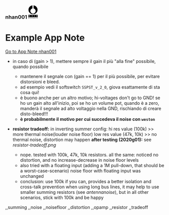 ### nhan001    <img src="../img/nhfull_tiny.png" alt="noizHARDWARE logo" width="30"/>

# Example App Note

[Go to App Note nhan001](http://htmlpreview.github.io/?https://github.com/noizhardware/electronics-app-notes/blob/master/nhan001/nhan001.html "App Note HTML page")

* in caso di (gain > 1), mettere sempre il gain il più "alla fine" possibile, quando possibile
  - mantenere il segnale con (gain == 1) per il più possibile, per evitare distorsioni e bleed.
  - ad esempio vedi il softswitch `SSPST_v_2_0`, giova esattamente di sta cosa qui!
  - è buono anche per un altro motivo; hi-voltages don't go to GND! se ho un gain alto all'inizio, poi se ho un volume pot, quando è a zero, manderà il segnale ad alto voltaggio nella GND, rischiando di creare disto-bleed!!!
  - **è probabilmente il motivo per cui succedeva il noise con `weston`**
  
* **resistor tradeoff:**
  in inverting summer config:
  hi res value (100k) >> more thermal noise(louder noise floor)
  low res value (47k, 10k) >> no thermal noise, distortion may happen
  **after testing (2020g01):** see _resistor-tradeoff.png_
  - nope. tested with 100k, 47k, 10k resistors. all the same:
      noticed no distortion, and no increase-decrease in noise floor levels
  - also tried with a floating input (adding a 1M pull-down, that should be a worst-case-scenario)
    noise floor with floating input was unchanged
  - conclusion: use 100k if you can, provides a better isolation and cross-talk prevention
    when using long bus lines, it may help to use smaller summing resistors (see _antennanoise_), but in all other scenarios, stick with 100k and be happy
  
,,summing
,,noise
,,noisefloor
,,distortion
,,opamp
,,resistor
,,tradeoff